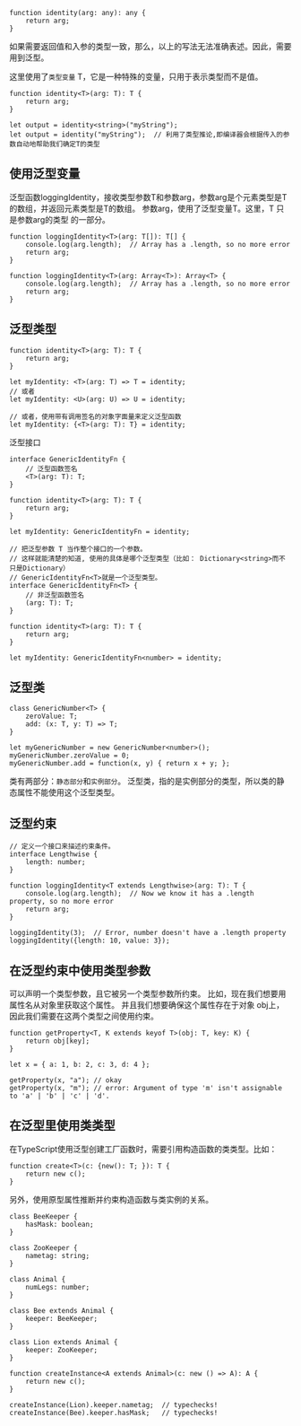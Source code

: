 

```
function identity(arg: any): any {
    return arg;
}
```

如果需要返回值和入参的类型一致，那么，以上的写法无法准确表述。因此，需要用到泛型。

这里使用了`类型变量` T，它是一种特殊的变量，只用于表示类型而不是值。
```
function identity<T>(arg: T): T {
    return arg;
}

let output = identity<string>("myString");
let output = identity("myString");  // 利用了类型推论,即编译器会根据传入的参数自动地帮助我们确定T的类型
```


##  使用泛型变量


泛型函数loggingIdentity，接收类型参数T和参数arg，参数arg是个元素类型是T的数组，并返回元素类型是T的数组。
参数arg，使用了泛型变量T。这里，T 只是参数arg的类型 的一部分。
```
function loggingIdentity<T>(arg: T[]): T[] {
    console.log(arg.length);  // Array has a .length, so no more error
    return arg;
}

function loggingIdentity<T>(arg: Array<T>): Array<T> {
    console.log(arg.length);  // Array has a .length, so no more error
    return arg;
}
```


##  泛型类型

```
function identity<T>(arg: T): T {
    return arg;
}

let myIdentity: <T>(arg: T) => T = identity;
// 或者
let myIdentity: <U>(arg: U) => U = identity;

// 或者，使用带有调用签名的对象字面量来定义泛型函数
let myIdentity: {<T>(arg: T): T} = identity;
```

泛型接口
```
interface GenericIdentityFn {
    // 泛型函数签名
    <T>(arg: T): T;
}

function identity<T>(arg: T): T {
    return arg;
}

let myIdentity: GenericIdentityFn = identity;
```

```
// 把泛型参数 T 当作整个接口的一个参数。 
// 这样就能清楚的知道, 使用的具体是哪个泛型类型（比如： Dictionary<string>而不只是Dictionary）
// GenericIdentityFn<T>就是一个泛型类型。
interface GenericIdentityFn<T> {
    // 非泛型函数签名
    (arg: T): T;
}

function identity<T>(arg: T): T {
    return arg;
}

let myIdentity: GenericIdentityFn<number> = identity;
```

##  泛型类

```
class GenericNumber<T> {
    zeroValue: T;
    add: (x: T, y: T) => T;
}

let myGenericNumber = new GenericNumber<number>();
myGenericNumber.zeroValue = 0;
myGenericNumber.add = function(x, y) { return x + y; };
```

类有两部分：`静态部分`和`实例部分`。 泛型类，指的是实例部分的类型，所以类的静态属性不能使用这个泛型类型。


##  泛型约束

```
// 定义一个接口来描述约束条件。
interface Lengthwise {
    length: number;
}

function loggingIdentity<T extends Lengthwise>(arg: T): T {
    console.log(arg.length);  // Now we know it has a .length property, so no more error
    return arg;
}

loggingIdentity(3);  // Error, number doesn't have a .length property
loggingIdentity({length: 10, value: 3});
```

##  在泛型约束中使用类型参数

可以声明一个类型参数，且它被另一个类型参数所约束。
比如，现在我们想要用属性名从对象里获取这个属性。 并且我们想要确保这个属性存在于对象 obj上，因此我们需要在这两个类型之间使用约束。

```
function getProperty<T, K extends keyof T>(obj: T, key: K) {
    return obj[key];
}

let x = { a: 1, b: 2, c: 3, d: 4 };

getProperty(x, "a"); // okay
getProperty(x, "m"); // error: Argument of type 'm' isn't assignable to 'a' | 'b' | 'c' | 'd'.
```


##  在泛型里使用类类型
在TypeScript使用泛型创建工厂函数时，需要引用构造函数的类类型。比如：

```
function create<T>(c: {new(): T; }): T {
    return new c();
}
```

另外，使用原型属性推断并约束构造函数与类实例的关系。

```
class BeeKeeper {
    hasMask: boolean;
}

class ZooKeeper {
    nametag: string;
}

class Animal {
    numLegs: number;
}

class Bee extends Animal {
    keeper: BeeKeeper;
}

class Lion extends Animal {
    keeper: ZooKeeper;
}

function createInstance<A extends Animal>(c: new () => A): A {
    return new c();
}

createInstance(Lion).keeper.nametag;  // typechecks!
createInstance(Bee).keeper.hasMask;   // typechecks!
```


